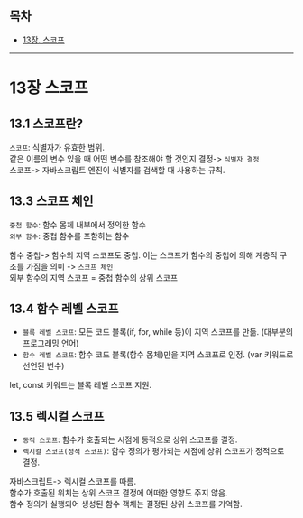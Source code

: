 ## 목차

- [13장. 스코프](#13장-스코프)

---

# 13장 스코프

## 13.1 스코프란?

`스코프`: 식별자가 유효한 범위.  
같은 이름의 변수 있을 때 어떤 변수를 참조해야 할 것인지 결정-> `식별자 결정`  
스코프-> 자바스크립트 엔진이 식별자를 검색할 때 사용하는 규칙.

## 13.3 스코프 체인

`중첩 함수`: 함수 몸체 내부에서 정의한 함수  
`외부 함수`: 중첩 함수를 포함하는 함수

함수 중첩-> 함수의 지역 스코프도 중첩. 이는 스코프가 함수의 중첩에 의해 계층적 구조를 가짐을 의미 -> `스코프 체인`  
외부 함수의 지역 스코프 = 중첩 함수의 상위 스코프

## 13.4 함수 레벨 스코프

- `블록 레벨 스코프`: 모든 코드 블록(if, for, while 등)이 지역 스코프를 만듦. (대부분의 프로그래밍 언어)
- `함수 레벨 스코프`: 함수 코드 블록(함수 몸체)만을 지역 스코프로 인정. (var 키워드로 선언된 변수)

let, const 키워드는 블록 레벨 스코프 지원.

## 13.5 렉시컬 스코프

- `동적 스코프`: 함수가 호출되는 시점에 동적으로 상위 스코프를 결정.
- `렉시컬 스코프(정적 스코프)`: 함수 정의가 평가되는 시점에 상위 스코프가 정적으로 결정.

자바스크립트-> 렉시컬 스코프를 따름.  
함수가 호출된 위치는 상위 스코프 결정에 어떠한 영향도 주지 않음.  
함수 정의가 실행되어 생성된 함수 객체는 결정된 상위 스코프를 기억함.
